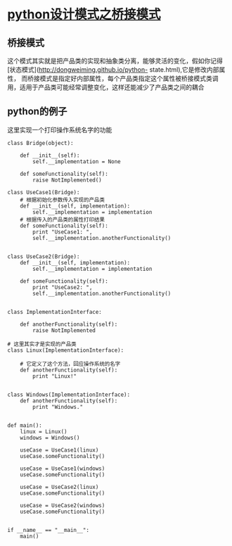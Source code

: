 #  [python设计模式之桥接模式](http://dongweiming.github.io/python-bridge.html)

## 桥接模式

这个模式其实就是把产品类的实现和抽象类分离，能够灵活的变化，假如你记得[状态模式](http://dongweiming.github.io/python-
state.html),它是修改内部属性，
而桥接模式是指定好内部属性，每个产品类指定这个属性被桥接模式类调用，适用于产品类可能经常调整变化，这样还能减少了产品类之间的耦合

## python的例子

这里实现一个打印操作系统名字的功能

    
    
    class Bridge(object):
    
        def __init__(self):
            self.__implementation = None
    
        def someFunctionality(self):
            raise NotImplemented()
    
    class UseCase1(Bridge):
        # 根据初始化参数传入实现的产品类
        def __init__(self, implementation):
            self.__implementation = implementation
        # 根据传入的产品类的属性打印结果
        def someFunctionality(self):
            print "UseCase1: ",
            self.__implementation.anotherFunctionality()
    
    
    class UseCase2(Bridge):
        def __init__(self, implementation):
            self.__implementation = implementation
    
        def someFunctionality(self):
            print "UseCase2: ",
            self.__implementation.anotherFunctionality()
    
    
    class ImplementationInterface:
    
        def anotherFunctionality(self):
            raise NotImplemented
    
    # 这里其实才是实现的产品类
    class Linux(ImplementationInterface):
    
        # 它定义了这个方法，回应操作系统的名字
        def anotherFunctionality(self):
            print "Linux!"
    
    
    class Windows(ImplementationInterface):
        def anotherFunctionality(self):
            print "Windows."
    
    
    def main():
        linux = Linux()
        windows = Windows()
    
        useCase = UseCase1(linux)
        useCase.someFunctionality()
    
        useCase = UseCase1(windows)
        useCase.someFunctionality()
    
        useCase = UseCase2(linux)
        useCase.someFunctionality()
    
        useCase = UseCase2(windows)
        useCase.someFunctionality()
    
    
    if __name__ == "__main__":
        main()
    


